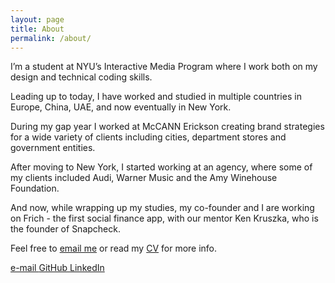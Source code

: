 ```yaml
---
layout: page
title: About
permalink: /about/
---
```


I’m a student at NYU’s Interactive Media Program where I work both on my design and technical coding skills.


Leading up to today, I have worked and studied in multiple countries in Europe, China, UAE, and now eventually in New York.


During my gap year I worked at McCANN Erickson creating brand strategies for a wide variety of clients including cities, department stores and government entities.


After moving to New York, I started working at an agency, where some of my clients included Audi, Warner Music and the Amy Winehouse Foundation.


And now, while wrapping up my studies, my co-founder and I are working on Frich - the first social finance app, with our mentor Ken Kruszka, who is the founder of Snapcheck. 


Feel free to [email me](mailto:aleksandra.medd@gmail.com) or read my [CV](/images/aleksandra-medina-2020.pdf) for more info.

<footer class="footer">
  <a target="_blank" href="mailto:jackbdu@nyu.edu">e-mail   </a>
  <a target="_blank" href="https://github.com/aleksandramedina">   GitHub   </a>
  <a target="_blank" href="https://www.linkedin.com/in/aleksandra-medina-2a4b37168/">   LinkedIn</a>

